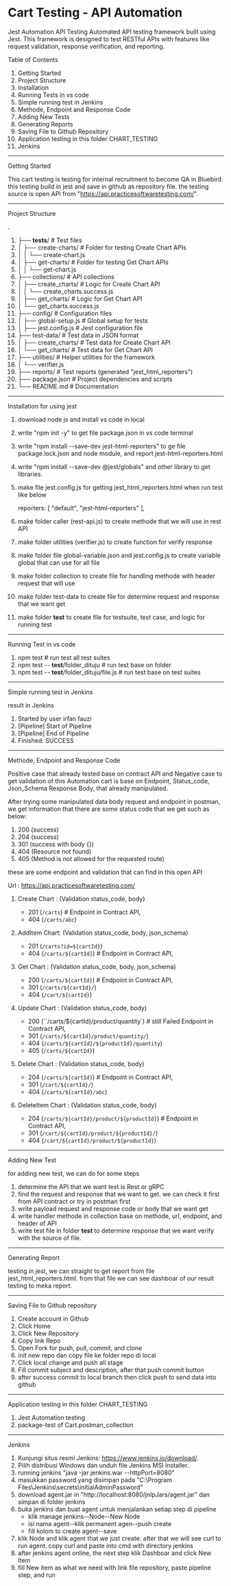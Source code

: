 # Cart Testing - API Automation

Jest Automation API Testing
Automated API testing framework built using Jest. This framework is designed to test RESTful APIs with features like request validation, response verification, and reporting.

Table of Contents
1. Getting Started
2. Project Structure
3. Installation
4. Running Tests in vs code
5. Simple running test in Jenkins
6. Methode, Endpoint and Response Code
7. Adding New Tests
8. Generating Reports
9. Saving File to Github Repository
10. Application testing in this folder CHART_TESTING
11. Jenkins

---------------------
Getting Started

This cart testing is testing for internal recruitment to become QA in Bluebird. 
this testing build in jest and save in github as repository file. 
the testing source is open API from "https://api.practicesoftwaretesting.com/".

---------------------
Project Structure

.
1.  ├── __tests__/                 # Test files
2.  │   ├── create-charts/         # Folder for testing Create Chart APIs
3.  │   │   └── create-chart.js
4.  │   ├── get-charts/            # Folder for testing Get Chart APIs
5.  │   │   └── get-chart.js
6.  ├── collections/               # API collections
7.  │   ├── create_charts/         # Logic for Create Chart API
8.  │   │   └── create_charts.success.js
9.  │   ├── get_charts/            # Logic for Get Chart API
10. │       └── get_charts.success.js
11. ├── config/                    # Configuration files
12. │   ├── global-setup.js        # Global setup for tests
13. │   ├── jest.config.js         # Jest configuration file
14. ├── test-data/                 # Test data in JSON format
15. │   ├── create_charts/         # Test data for Create Chart API
16. │   └── get_charts/            # Test data for Get Chart API
17. ├── utilities/                 # Helper utilities for the framework
18. │   └── verifier.js
19. ├── reports/                   # Test reports (generated "jest_html_reporters")
20. ├── package.json               # Project dependencies and scripts
21. └── README.md                  # Documentation

---------------------
Installation for using jest

1. download node js and install vs code in local
2. write "npm init -y" to get file package.json in vs code terminal
3. write "npm install --save-dev jest-html-reporters" to ge file package.lock.json and node module, and report jest-html-reporters.html
4. write "npm install --save-dev @jest/globals" and other library to get libraries.
5. make file jest.config.js for getting jest_html_reporters.html when run test like below
    
    reporters: [
        "default",
        "jest-html-reporters"
    ],
    
6. make folder caller (rest-api.js) to create methode that we will use in rest API
7. make folder utilities (verifier.js) to create function for verify response
8. make folder file global-variable.json and jest.config.js to create variable global that can use for all file
9. make folder collection to create file for handling methode with header request that will use
10. make folder test-data to create file for determine request and response that we want get
11. make folder __test__ to create file for testsuite, test case, and logic for running test

---------------------
Running Test in vs code

1. npm test                                     # run test all test suites
2. npm test -- __test__/folder_dituju           # run test base on folder
3. npm test -- __test__/folder_dituju/file.js   # run test base on test suites       

---------------------
Simple running test in Jenkins

result in Jenkins

1. Started by user irfan fauzi
2. [Pipeline] Start of Pipeline
3. [Pipeline] End of Pipeline
4. Finished: SUCCESS

---------------------
Methode, Endpoint and Response Code

Positive case that already tested base on contract API and Negative case to get validation of this Automation cart is base on Endpoint, Status_code, Json_Schema Response Body, that already manipulated. 

After trying some manipulated data body request and endpoint in postman, we get information that there are some status code that we get such as below:

1. 200 (success)
2. 204 (success)
3. 301 (success with body {})
4. 404 (Resource not found)
5. 405 (Method is not allowed for the requested route)

these are some endpoint and validation that can find in this open API

Url : https://api.practicesoftwaretesting.com/

1. Create Chart : (Validation status_code, body)
    * 201 (`/carts`)                # Endpoint in Contract API, 
    * 404 (`/carts/abc`)

2. AddItem Chart: (Validation status_code, body, json_schema)
    * 201 (`/carts?id=${cartId}`)
    * 404 (`/carts/${cartId}`)      # Endpoint in Contract API, 

3. Get Chart    : (Validation status_code, body, json_schema)
    * 200 (`/carts/${cartId}`)      # Endpoint in Contract API, 
    * 301 (`/carts/${cartId}/`)
    * 404 (`/cart/${cartId}`)

4. Update Chart : (Validation status_code, body)
    * 200 (``/carts/${cartId}/product/quantity`)  # still Failed Endpoint in Contract API, 
    * 301 (`/carts/${cartId}/product/quantity/`)
    * 404 (`/carts/${cartId}/${productId}/quantity`)
    * 405 (`/carts/${cartId}`)

5. Delete Chart : (Validation status_code, body)
    * 204 (`/carts/${cartId}`)      # Endpoint in Contract API, 
    * 301 (`/cart/${cartId}/`)
    * 404 (`/carts/${cartId}/abc`)
    
6. DeleteItem Chart : (Validation status_code, body)
    * 204 (`/carts/${cartId}/product/${productId}`) # Endpoint in Contract API,
    * 301 (`/cart/${cartId}/product/${productId}/`)
    * 404 (`/cart/${cartId}/product/${productId}`)

---------------------
Adding New Test

for adding new test, we can do for some steps
1. determine the API that we want test is Rest or gRPC
2. find the request and response that we want to get. we can check it first from API contract or try in postman first
3. write payload request and response code or body that we want get
4. write handler methode in collection base on methode, url, endpoint, and header of API
5. write test file in folder __test__ to determine response that we want verify with the source of file.

---------------------
Generating Report

testing in jest, we can straight to get report from file jest_html_reporters.html.
from that file we can see dashboar of our result testing to meka report.


---------------------
Saving File to Github repository

1. Create account in Github
2. Click Home
3. Click New Repository
4. Copy link Repo
5. Open Fork for push, pull, commit, and clone
6. init new repo dan copy file ke folder repo di local
7. Click local change and push all stage
8. Fill commit subject and description, after that push commit button
9. after success commit to local branch then click push to send data into github


--------------------
Application testing in this folder CHART_TESTING

1. Jest Automation testing 
2. package-test of Cart.postman_collection

--------------------
Jenkins

1. Kunjungi situs resmi Jenkins: https://www.jenkins.io/download/.
2. Pilih distribusi Windows dan unduh file Jenkins MSI Installer.
3. running jenkins "java -jar jenkins.war --httpPort=8080"
4. masukkan password yang disimpan pada "C:\Program Files\Jenkins\secrets\initialAdminPassword"
4. download agent.jar in "http://localhost:8080/jnlpJars/agent.jar" dan simpan di folder jenkins
5. buka jenkins dan buat agent untuk menjalankan setiap step di pipeline
    * klik manage jenkins--Node--New Node
    * isi nama agent--klik permanent agen--push create
    * fill kolom to create agent--save
6. klik Node and klik agent that we just create. after that we will see curl to run agent. copy curl and paste into cmd with directory jenkins
7. after jenkins agent online, the next step klik Dashboar and click New Item
8. fill New item as what we need with link file repository, paste pipeline step, and run




